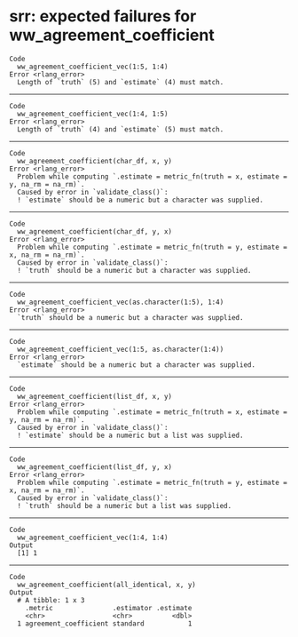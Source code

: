 # srr: expected failures for ww_agreement_coefficient

    Code
      ww_agreement_coefficient_vec(1:5, 1:4)
    Error <rlang_error>
      Length of `truth` (5) and `estimate` (4) must match.

---

    Code
      ww_agreement_coefficient_vec(1:4, 1:5)
    Error <rlang_error>
      Length of `truth` (4) and `estimate` (5) must match.

---

    Code
      ww_agreement_coefficient(char_df, x, y)
    Error <rlang_error>
      Problem while computing `.estimate = metric_fn(truth = x, estimate = y, na_rm = na_rm)`.
      Caused by error in `validate_class()`:
      ! `estimate` should be a numeric but a character was supplied.

---

    Code
      ww_agreement_coefficient(char_df, y, x)
    Error <rlang_error>
      Problem while computing `.estimate = metric_fn(truth = y, estimate = x, na_rm = na_rm)`.
      Caused by error in `validate_class()`:
      ! `truth` should be a numeric but a character was supplied.

---

    Code
      ww_agreement_coefficient_vec(as.character(1:5), 1:4)
    Error <rlang_error>
      `truth` should be a numeric but a character was supplied.

---

    Code
      ww_agreement_coefficient_vec(1:5, as.character(1:4))
    Error <rlang_error>
      `estimate` should be a numeric but a character was supplied.

---

    Code
      ww_agreement_coefficient(list_df, x, y)
    Error <rlang_error>
      Problem while computing `.estimate = metric_fn(truth = x, estimate = y, na_rm = na_rm)`.
      Caused by error in `validate_class()`:
      ! `estimate` should be a numeric but a list was supplied.

---

    Code
      ww_agreement_coefficient(list_df, y, x)
    Error <rlang_error>
      Problem while computing `.estimate = metric_fn(truth = y, estimate = x, na_rm = na_rm)`.
      Caused by error in `validate_class()`:
      ! `truth` should be a numeric but a list was supplied.

---

    Code
      ww_agreement_coefficient_vec(1:4, 1:4)
    Output
      [1] 1

---

    Code
      ww_agreement_coefficient(all_identical, x, y)
    Output
      # A tibble: 1 x 3
        .metric               .estimator .estimate
        <chr>                 <chr>          <dbl>
      1 agreement_coefficient standard           1

